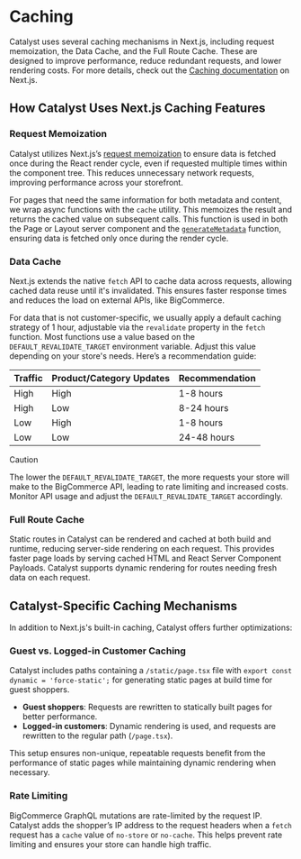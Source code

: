 # Caching

Catalyst uses several caching mechanisms in Next.js, including request memoization, the Data Cache, and the Full Route Cache. These are designed to improve performance, reduce redundant requests, and lower rendering costs. For more details, check out the [Caching documentation](https://nextjs.org/docs/app/building-your-application/caching) on Next.js.

## How Catalyst Uses Next.js Caching Features

### Request Memoization

Catalyst utilizes Next.js’s [request memoization](https://nextjs.org/docs/app/building-your-application/caching#request-memoization) to ensure data is fetched once during the React render cycle, even if requested multiple times within the component tree. This reduces unnecessary network requests, improving performance across your storefront.

For pages that need the same information for both metadata and content, we wrap async functions with the `cache` utility. This memoizes the result and returns the cached value on subsequent calls. This function is used in both the Page or Layout server component and the [`generateMetadata`](https://nextjs.org/docs/app/api-reference/functions/generate-metadata#generatemetadata-function) function, ensuring data is fetched only once during the render cycle.

### Data Cache

Next.js extends the native `fetch` API to cache data across requests, allowing cached data reuse until it's invalidated. This ensures faster response times and reduces the load on external APIs, like BigCommerce.

For data that is not customer-specific, we usually apply a default caching strategy of 1 hour, adjustable via the `revalidate` property in the `fetch` function. Most functions use a value based on the `DEFAULT_REVALIDATE_TARGET` environment variable. Adjust this value depending on your store's needs. Here’s a recommendation guide:

| Traffic | Product/Category Updates | Recommendation |
| --- | --- | --- |
| High | High | 1-8 hours |
| High | Low | 8-24 hours |
| Low | High | 1-8 hours |
| Low | Low | 24-48 hours |

> [!CAUTION]
> The lower the `DEFAULT_REVALIDATE_TARGET`, the more requests your store will make to the BigCommerce API, leading to rate limiting and increased costs. Monitor API usage and adjust the `DEFAULT_REVALIDATE_TARGET` accordingly.

### Full Route Cache

Static routes in Catalyst can be rendered and cached at both build and runtime, reducing server-side rendering on each request. This provides faster page loads by serving cached HTML and React Server Component Payloads. Catalyst supports dynamic rendering for routes needing fresh data on each request.

## Catalyst-Specific Caching Mechanisms

In addition to Next.js's built-in caching, Catalyst offers further optimizations:

### Guest vs. Logged-in Customer Caching

Catalyst includes paths containing a `/static/page.tsx` file with `export const dynamic = 'force-static';` for generating static pages at build time for guest shoppers.

- **Guest shoppers**: Requests are rewritten to statically built pages for better performance.
- **Logged-in customers**: Dynamic rendering is used, and requests are rewritten to the regular path (`/page.tsx`).

This setup ensures non-unique, repeatable requests benefit from the performance of static pages while maintaining dynamic rendering when necessary.

### Rate Limiting

BigCommerce GraphQL mutations are rate-limited by the request IP. Catalyst adds the shopper’s IP address to the request headers when a `fetch` request has a `cache` value of `no-store` or `no-cache`. This helps prevent rate limiting and ensures your store can handle high traffic.
